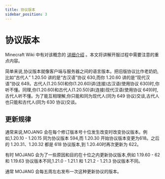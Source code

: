 ```yaml
---
title: 协议版本
sidebar_position: 3
---
```


# 协议版本

Minecraft Wiki 中有对该概念的 [详细介绍](https://zh.minecraft.wiki/w/%E5%8D%8F%E8%AE%AE%E7%89%88%E6%9C%AC) 。本文将讲解开服过程中需要注意的重点内容。

简单来说,协议版本就像客户端与服务器之间的语言版本。把旧版协议比作老奶奶,比如“古代人” 1.20.50 讲的是“古汉语”协议 630,而你 1.20.60 讲的是“现代汉语”协议 649。古代人(1.20.50)和你(1.20.60)讲(连接)古汉语(使用协议 630)时,你听不懂。同理,你(1.20.60)和古代人(1.20.50)讲(连接)现代汉语(使用协议 649)时,古代人听不懂。为了能互相理解,你只能和同为现代人(同为 649 协议)交谈,古代人也只能和古代人(同为 630 协议)交谈。

## 更新规律

通常来说,MOJANG 会在每个修订版本号十位发生改变时改变协议版本。例如,1.20.10 - 1.20.15 同为协议版本 594,而 1.20.30 开始协议版本变更为618。之后的 1.20.31、1.20.32 都是 618 协议版本,到 1.20.40时再次更新为 622。

有时 MOJANG 会为了一些原因和目的在十位之内更新协议版本,例如 1.19.60 - 62 和 1.19.63 协议版本不同,1.21.0 - 1.21.1 和 1.21.2 - 1.21.3 协议版本不同。

通常 MOJANG 会每五周左右发布一次这种更新协议的版本。
